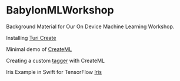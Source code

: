 # BabylonMLWorkshop
Background Material for Our On Device Machine Learning Workshop.

Installing [Turi Create](./TuriCreate/Setup.md)

Minimal demo of [CreateML](./CreateML/Setup.md)

Creating a custom [tagger](./NLPTagger/Setup.md) with CreateML

Iris Example in Swift for TensorFlow [Iris](./SwiftForTensorFlow/Iris/README.md)
